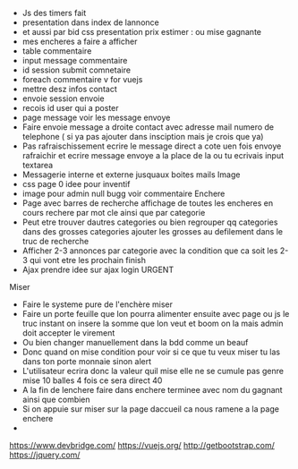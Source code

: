 - Js des timers fait 
- presentation dans index de lannonce 
- et aussi par bid css presentation prix estimer : ou mise gagnante
- mes encheres a faire a afficher 
- table commentaire 
- input message commentaire
- id session submit comnetaire 
- foreach commentaire v for vuejs
- mettre desz infos contact
- envoie session envoie
- recois id user qui a poster
- page message voir les message envoye
- Faire envoie message a droite contact avec adresse mail numero de telephone ( si ya pas ajouter dans insciption mais je crois que ya)
- Pas rafraischissement ecrire le message direct a cote uen fois envoye rafraichir et ecrire message envoye a la place de la ou tu ecrivais input textarea
- Messagerie interne et externe jusquaux boites mails
Image
- css page 0 idee pour inventif
- image pour admin null bugg voir commentaire 
Enchere
- Page avec barres de recherche affichage de toutes les encheres en cours rechere par mot cle ainsi que par categorie
- Peut etre trouver dautres categories ou bien regrouper qq categories dans des grosses categories ajouter les grosses au defilement dans le truc de recherche
- Afficher 2-3 annonces par categorie avec la condition que ca soit les 2-3 qui vont etre les prochain finish
- Ajax prendre idee sur ajax login URGENT



Miser
- Faire le systeme pure de l'enchère miser 
- Faire un porte feuille que lon pourra alimenter ensuite avec page ou js le truc instant on insere la somme que lon veut et boom on la mais admin doit accepter le virement
- Ou bien changer manuellement dans la bdd comme un beauf
- Donc quand on mise condition pour voir si ce que tu veux miser tu las dans ton porte monnaie sinon alert
- L'utilisateur ecrira donc la valeur quil mise elle ne se cumule pas genre mise 10 balles 4 fois ce sera direct 40  
- A la fin de lenchere faire dans enchere terminee avec nom du gagnant ainsi que combien 
- Si on appuie sur miser sur la page daccueil ca nous ramene a la page enchere 
- 

https://www.devbridge.com/
https://vuejs.org/
http://getbootstrap.com/
https://jquery.com/

